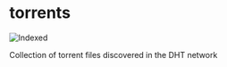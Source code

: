 torrents 
========
![Indexed](https://img.shields.io/badge/indexed-117161-blue)

Collection of torrent files discovered in the DHT network
